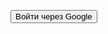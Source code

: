 <button id="google-signin-btn">Войти через Google</button>
<script src="https://www.gstatic.com/firebasejs/9.22.1/firebase-app-compat.js"></script>
<script src="https://www.gstatic.com/firebasejs/9.22.1/firebase-auth-compat.js"></script>
<script>
  const firebaseConfig = { /* твой конфиг */ };
  firebase.initializeApp(firebaseConfig);
  const auth = firebase.auth();

  document.getElementById("google-signin-btn").addEventListener("click", () => {
    const provider = new firebase.auth.GoogleAuthProvider();
    auth.signInWithPopup(provider).catch(err => alert("Ошибка входа: " + err.message));
  });
</script>
